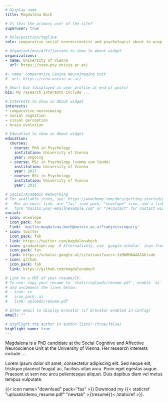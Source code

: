```yaml
---
# Display name
title: Magdalena Boch

# Is this the primary user of the site?
superuser: true

# Role/position/tagline
role: comparative social neuroscientist and psychologist about to wrap up her PhD.

# Organizations/Affiliations to show in About widget
organizations:
- name: University of Vienna
  url: https://scan-psy.univie.ac.at/

#- name: Comparative Canine Neuroimaging Unit
#  url: https://ccnu.univie.ac.at/

# Short bio (displayed in user profile at end of posts)
bio: My research interests include ...

# Interests to show in About widget
interests:
- comparative neuroimaing
- social cognition
- visual perception
- brain evolution

# Education to show in About widget
education:
  courses:
  - course: PhD in Psychology
    institution: University of Vienna
    year: ongoing
  - course: MSc in Psychology (summa cum laude)
    institution: University of Vienna
    year: 2017
  - course: BSc in Psychology
    institution: University of Vienna
    year: 2015

# Social/Academic Networking
# For available icons, see: https://wowchemy.com/docs/getting-started/page-builder/#icons
#   For an email link, use "fas" icon pack, "envelope" icon, and a link in the
#   form "mailto:your-email@example.com" or "/#contact" for contact widget.
social:
- icon: envelope
  icon_pack: fas
  link: 'mailto:magdalena.boch@univie.ac.at?subject=inquiry'
- icon: twitter
  icon_pack: fab
  link: https://twitter.com/magdalenaboch
- icon: graduation-cap  # Alternatively, use `google-scholar` icon from `ai` icon pack
  icon_pack: fas
  link: https://scholar.google.at/citations?user=-3iMARMAAAAJ&hl=de
- icon: github
  icon_pack: fab
  link: https://github.com/magdalenaboch

# Link to a PDF of your resume/CV.
# To use: copy your resume to `static/uploads/resume.pdf`, enable `ai` icons in `params.toml`, 
# and uncomment the lines below.
# - icon: cv
#   icon_pack: ai
#   link: uploads/resume.pdf

# Enter email to display Gravatar (if Gravatar enabled in Config)
email: ""

# Highlight the author in author lists? (true/false)
highlight_name: true
---
```


Magdalena is a PhD candidate at the Social Cognitive and Affective Neuroscience Unit at the University of Vienna. Her research interests include ....

Lorem ipsum dolor sit amet, consectetur adipiscing elit. Sed neque elit, tristique placerat feugiat ac, facilisis vitae arcu. Proin eget egestas augue. Praesent ut sem nec arcu pellentesque aliquet. Duis dapibus diam vel metus tempus vulputate.

{{< icon name="download" pack="fas" >}} Download my {{< staticref "uploads/demo_resume.pdf" "newtab" >}}resumé{{< /staticref >}}.
